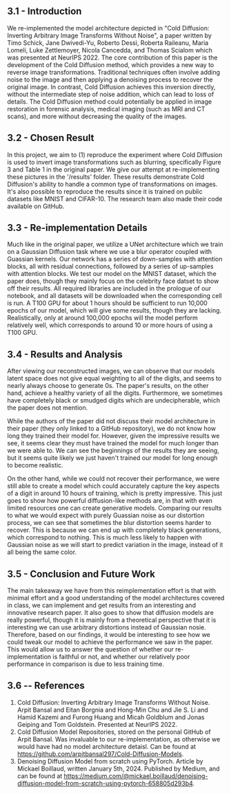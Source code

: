 ## 3.1 - Introduction 
We re-implemented the model architecture depicted in "Cold Diffusion: Inverting Arbitrary Image Transforms Without Noise", a paper written by Timo Schick, Jane Dwivedi-Yu, Roberto Dessì, Roberta Raileanu, Maria Lomeli, Luke
Zettlemoyer, Nicola Cancedda, and Thomas Scialom which was presented at NeurIPS 2022. The core contribution of this paper is the development of the Cold Diffusion method, which provides a new way to reverse image transformations. Traditional techniques often involve adding noise to the image and then applying a denoising process to recover the original image. In contrast, Cold Diffusion achieves this inversion directly, without the intermediate step of noise addition, which can lead to loss of details. The Cold Diffusion method could potentially be applied in image restoration in forensic analysis, medical imaging (such as MRI and CT scans), and more without decreasing the quality of the images.

## 3.2 - Chosen Result
In this project, we aim to (1) reproduce the experiment where Cold Diffusion is used to invert image transformations such as blurring, specifically Figure 3 and Table 1 in the original paper. We give our attempt at re-implementing these pictures in the '/results' folder. These results demonstrate Cold Diffusion's ability to handle a common type of transformations on images. It's also possible to reproduce the results since it is trained on public datasets like MNIST and CIFAR-10. The research team also made their code available on GitHub.

## 3.3 - Re-implementation Details
Much like in the original paper, we utilize a UNet architecture which we train on a Gaussian Diffusion task where we use a blur operator coupled with Guassian kernels. Our network has a series of down-samples with attention blocks, all with residual connections, followed by a series of up-samples with attention blocks. We test our model on the MNIST dataset, which the paper does, though they mainly focus on the celebrity face datset to show off their results. All required libraries are included in the prologue of our notebook, and all datasets will be downloaded when the corresponding cell is run. A T100 GPU for about 1 hours should be sufficient to run 10,000 epochs of our model, which will give some results, though they are lacking. Realistically, only at around 100,000 epochs will the model perform relatively well, which corresponds to around 10 or more hours of using a T100 GPU.

## 3.4 - Results and Analysis
After viewing our reconstructed images, we can observe that our models latent space does not give equal weighting to all of the digits, and seems to nearly always choose to generate 0s. The paper's results, on the other hand, achieve a healthy variety of all the digits. Furthermore, we sometimes have completely black or smudged digits which are undecipherable, which the paper does not mention.

While the authors of the paper did not discuss their model architecture in their paper (they only linked to a GitHub repository), we do not know how long they trained their model for. However, given the impressive results we see, it seems clear they must have trained the model for much longer than we were able to. We can see the beginnings of the results they are seeing, but it seems quite likely we just haven't trained our model for long enough to become realistic.

On the other hand, while we could not recover their performance, we were still able to create a model which could accurately capture the key aspects of a digit in around 10 hours of training, which is pretty impressive. This just goes to show how powerful diffusion-like methods are, in that with even limited resources one can create generative models. Comparing our results to what we would expect with purely Guassian noise as our distortion process, we can see that sometimes the blur distortion seems harder to recover. This is because we can end up with completely black generations, which correspond to nothing. This is much less likely to happen with Gaussian noise as we will start to predict variation in the image, instead of it all being the same color.

## 3.5 - Conclusion and Future Work
The main takeaway we have from this reimplementation effort is that with minimal effort and a good understanding of the model architectures covered in class, we can implement and get results from an interesting and innovative research paper. It also goes to show that diffusion models are really powerful, though it is mainly from a theoretical perspective that it is interesting we can use arbitrary distortions instead of Gaussian nosie. Therefore, based on our findings, it would be interesting to see how we could tweak our model to achieve the performance we saw in the paper. This would allow us to answer the question of whether our re-implementation is faithful or not, and whether our relatively poor performance in comparison is due to less training time.

## 3.6 -- References
1. Cold Diffusion: Inverting Arbitrary Image Transforms Without Noise. Arpit Bansal and Eitan Borgnia and Hong-Min Chu and Jie S. Li and Hamid Kazemi and Furong Huang and Micah Goldblum and Jonas Geiping and Tom Goldstein. Presented at NeurIPS 2022.
2. Cold Diffusion Model Repositories, stored on the personal GitHub of Arpit Bansal. Was invaluable to our re-implementation, as otherwise we would have had no model architecture detaisl. Can be found at https://github.com/arpitbansal297/Cold-Diffusion-Models.
3. Denoising Diffusion Model from scratch using PyTorch. Article by Mickael Boillaud, written January 5th, 2024. Published by Medium, and can be found at https://medium.com/@mickael.boillaud/denoising-diffusion-model-from-scratch-using-pytorch-658805d293b4.